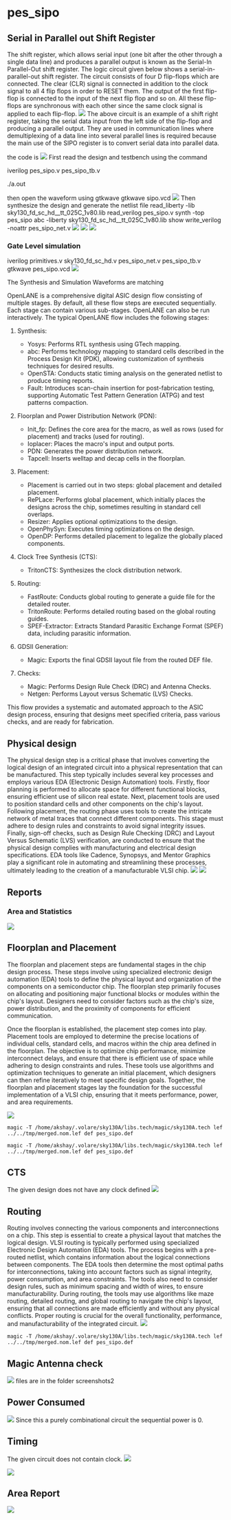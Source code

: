 # pes_sipo

## Serial in Parallel out Shift Register

The shift register, which allows serial input (one bit after the other through a single data line) and produces a parallel output is known as the Serial-In Parallel-Out shift register. The logic circuit given below shows a serial-in-parallel-out shift register. The circuit consists of four D flip-flops which are connected. The clear (CLR) signal is connected in addition to the clock signal to all 4 flip flops in order to RESET them. The output of the first flip-flop is connected to the input of the next flip flop and so on. All these flip-flops are synchronous with each other since the same clock signal is applied to each flip-flop. 
![](https://github.com/Akshay1000101/pes_sipo/blob/main/glsscreenshots/sipoimage.png?raw=true)
The above circuit is an example of a shift right register, taking the serial data input from the left side of the flip-flop and producing a parallel output. They are used in communication lines where demultiplexing of a data line into several parallel lines is required because the main use of the SIPO register is to convert serial data into parallel data.

the code is
![](https://github.com/Akshay1000101/pes_sipo/blob/main/glsscreenshots/code%20new%20correct.PNG?raw=true)
First read the design and testbench using the command

iverilog pes_sipo.v pes_sipo_tb.v

./a.out

then open the waveform using gtkwave
gtkwave sipo.vcd
![](https://github.com/Akshay1000101/pes_sipo/blob/main/glsscreenshots/waveform.PNG?raw=true)
Then synthesize the design and generate the netlist file
read_liberty -lib sky130_fd_sc_hd__tt_025C_1v80.lib
read_verilog pes_sipo.v
synth -top pes_sipo
abc -liberty sky130_fd_sc_hd__tt_025C_1v80.lib
show
write_verilog -noattr pes_sipo_net.v
![](https://github.com/Akshay1000101/pes_sipo/blob/main/glsscreenshots/yosys%201.PNG?raw=true)
![](https://github.com/Akshay1000101/pes_sipo/blob/main/glsscreenshots/yosys%202.PNG?raw=true)
![](https://github.com/Akshay1000101/pes_sipo/blob/main/glsscreenshots/yosys%203.PNG?raw=true)

### Gate Level simulation
iverilog primitives.v sky130_fd_sc_hd.v pes_sipo_net.v pes_sipo_tb.v
gtkwave pes_sipo.vcd
![](https://github.com/Akshay1000101/pes_sipo/blob/main/glsscreenshots/gate%20level%20simulation.PNG?raw=true)

The Synthesis and Simulation Waveforms are matching

OpenLANE is a comprehensive digital ASIC design flow consisting of multiple stages. By default, all these flow steps are executed sequentially. Each stage can contain various sub-stages. OpenLANE can also be run interactively. The typical OpenLANE flow includes the following stages:

1. Synthesis:
   - Yosys: Performs RTL synthesis using GTech mapping.
   - abc: Performs technology mapping to standard cells described in the Process Design Kit (PDK), allowing customization of synthesis techniques for desired results.
   - OpenSTA: Conducts static timing analysis on the generated netlist to produce timing reports.
   - Fault: Introduces scan-chain insertion for post-fabrication testing, supporting Automatic Test Pattern Generation (ATPG) and test patterns compaction.

2. Floorplan and Power Distribution Network (PDN):
   - Init_fp: Defines the core area for the macro, as well as rows (used for placement) and tracks (used for routing).
   - Ioplacer: Places the macro's input and output ports.
   - PDN: Generates the power distribution network.
   - Tapcell: Inserts welltap and decap cells in the floorplan.

3. Placement:
   - Placement is carried out in two steps: global placement and detailed placement.
   - RePLace: Performs global placement, which initially places the designs across the chip, sometimes resulting in standard cell overlaps.
   - Resizer: Applies optional optimizations to the design.
   - OpenPhySyn: Executes timing optimizations on the design.
   - OpenDP: Performs detailed placement to legalize the globally placed components.

4. Clock Tree Synthesis (CTS):
   - TritonCTS: Synthesizes the clock distribution network.

5. Routing:
   - FastRoute: Conducts global routing to generate a guide file for the detailed router.
   - TritonRoute: Performs detailed routing based on the global routing guides.
   - SPEF-Extractor: Extracts Standard Parasitic Exchange Format (SPEF) data, including parasitic information.

6. GDSII Generation:
   - Magic: Exports the final GDSII layout file from the routed DEF file.

7. Checks:
   - Magic: Performs Design Rule Check (DRC) and Antenna Checks.
   - Netgen: Performs Layout versus Schematic (LVS) Checks.

This flow provides a systematic and automated approach to the ASIC design process, ensuring that designs meet specified criteria, pass various checks, and are ready for fabrication.

## Physical design
The physical design step is a critical phase that involves converting the logical design of an integrated circuit into a physical representation that can be manufactured. This step typically includes several key processes and employs various EDA (Electronic Design Automation) tools. Firstly, floor planning is performed to allocate space for different functional blocks, ensuring efficient use of silicon real estate. Next, placement tools are used to position standard cells and other components on the chip's layout. Following placement, the routing phase uses tools to create the intricate network of metal traces that connect different components. This stage must adhere to design rules and constraints to avoid signal integrity issues. Finally, sign-off checks, such as Design Rule Checking (DRC) and Layout Versus Schematic (LVS) verification, are conducted to ensure that the physical design complies with manufacturing and electrical design specifications. EDA tools like Cadence, Synopsys, and Mentor Graphics play a significant role in automating and streamlining these processes, ultimately leading to the creation of a manufacturable VLSI chip.
![](https://github.com/Akshay1000101/pes_sipo/blob/main/screenshots2/2.png?raw=true)
![](https://github.com/Akshay1000101/pes_sipo/blob/main/screenshots2/1.png?raw=true)


## Reports
### Area and Statistics


![](https://github.com/Akshay1000101/pes_sipo/blob/main/screenshots2/3.png?raw=true)

## Floorplan and Placement
The floorplan and placement steps are fundamental stages in the chip design process. These steps involve using specialized electronic design automation (EDA) tools to define the physical layout and organization of the components on a semiconductor chip. The floorplan step primarily focuses on allocating and positioning major functional blocks or modules within the chip's layout. Designers need to consider factors such as the chip's size, power distribution, and the proximity of components for efficient communication.

Once the floorplan is established, the placement step comes into play. Placement tools are employed to determine the precise locations of individual cells, standard cells, and macros within the chip area defined in the floorplan. The objective is to optimize chip performance, minimize interconnect delays, and ensure that there is efficient use of space while adhering to design constraints and rules. These tools use algorithms and optimization techniques to generate an initial placement, which designers can then refine iteratively to meet specific design goals. Together, the floorplan and placement stages lay the foundation for the successful implementation of a VLSI chip, ensuring that it meets performance, power, and area requirements.

![](https://github.com/Akshay1000101/pes_sipo/blob/main/screenshots2/4.png?raw=true)
```
magic -T /home/akshay/.volare/sky130A/libs.tech/magic/sky130A.tech lef ../../tmp/merged.nom.lef def pes_sipo.def
```

```
magic -T /home/akshay/.volare/sky130A/libs.tech/magic/sky130A.tech lef ../../tmp/merged.nom.lef def pes_sipo.def
```
## CTS 
The given design does not have any clock defined
![](https://github.com/Akshay1000101/pes_sipo/blob/main/screenshots2/5.png?raw=true)

## Routing
Routing involves connecting the various components and interconnections on a chip. This step is essential to create a physical layout that matches the logical design. VLSI routing is typically performed using specialized Electronic Design Automation (EDA) tools. The process begins with a pre-routed netlist, which contains information about the logical connections between components. The EDA tools then determine the most optimal paths for interconnections, taking into account factors such as signal integrity, power consumption, and area constraints. The tools also need to consider design rules, such as minimum spacing and width of wires, to ensure manufacturability. During routing, the tools may use algorithms like maze routing, detailed routing, and global routing to navigate the chip's layout, ensuring that all connections are made efficiently and without any physical conflicts. Proper routing is crucial for the overall functionality, performance, and manufacturability of the integrated circuit.
![](https://github.com/Akshay1000101/pes_sipo/blob/main/screenshots2/6.png?raw=true)
```
magic -T /home/akshay/.volare/sky130A/libs.tech/magic/sky130A.tech lef ../../tmp/merged.nom.lef def pes_sipo.def
```
## Magic Antenna check
![](https://github.com/Akshay1000101/pes_sipo/blob/main/screenshots2/7.png?raw=true)
files are in the folder screenshots2

## Power Consumed
![](https://github.com/Akshay1000101/pes_sipo/blob/main/screenshots2/8.PNG?raw=true)
Since this a purely combinational circuit the sequential power is 0.

## Timing
The given circuit does not contain clock.
![](https://github.com/Akshay1000101/pes_sipo/blob/main/screenshots2/5.png?raw=true)

![](https://github.com/Akshay1000101/pes_sipo/blob/main/screenshots2/11.PNG?raw=true)

## Area Report
![](https://github.com/Akshay1000101/pes_sipo/blob/main/screenshots2/10.PNG?raw=true)